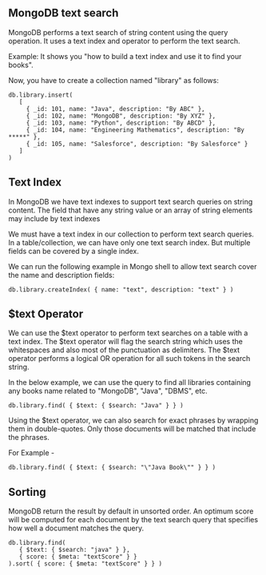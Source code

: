 ## MongoDB text search
MongoDB performs a text search of string content using the query operation. It uses a text index and operator to perform the text search.

Example:
It shows you "how to build a text index and use it to find your books".

Now, you have to create a collection named "library" as follows:

    db.library.insert(  
       [  
         { _id: 101, name: "Java", description: "By ABC" },  
         { _id: 102, name: "MongoDB", description: "By XYZ" },  
         { _id: 103, name: "Python", description: "By ABCD" },  
         { _id: 104, name: "Engineering Mathematics", description: "By *****" },  
         { _id: 105, name: "Salesforce", description: "By Salesforce" }  
       ]  
    )  

##  Text Index
In MongoDB we have text indexes to support text search queries on string content. The field that have any string value or an array of string elements may include by text indexes

We must have a text index in our collection to perform text search queries. In a table/collection, we can have only one text search index. But multiple fields can be covered by a single index.

We can run the following example in Mongo shell to allow text search cover the name and description fields:

    db.library.createIndex( { name: "text", description: "text" } )  

## $text Operator
We can use the $text operator to perform text searches on a table with a text index. The $text operator will flag the search string which uses the whitespaces and also most of the punctuation as delimiters. The $text operator performs a logical OR operation for all such tokens in the search string.

In the below example, we can use the query to find all libraries containing any books name related to "MongoDB", "Java", "DBMS", etc.

    db.library.find( { $text: { $search: "Java" } } )

Using the $text operator, we can also search for exact phrases by wrapping them in double-quotes. Only those documents will be matched that include the phrases.

For Example -

    db.library.find( { $text: { $search: "\"Java Book\"" } } )  

## Sorting
MongoDB return the result by default in unsorted order. An optimum score will be computed for each document by the text search query that specifies how well a document matches the query.

    db.library.find(  
       { $text: { $search: "java" } },  
       { score: { $meta: "textScore" } }  
    ).sort( { score: { $meta: "textScore" } } )  
